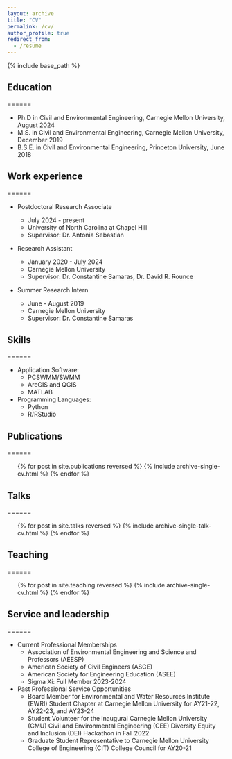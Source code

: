```yaml
---
layout: archive
title: "CV"
permalink: /cv/
author_profile: true
redirect_from:
  - /resume
---
```


{% include base_path %}

## Education
======
* Ph.D in Civil and Environmental Engineering, Carnegie Mellon University, August 2024
* M.S. in Civil and Environmental Engineering, Carnegie Mellon University, December 2019
* B.S.E. in Civil and Environmental Engineering, Princeton University, June 2018


## Work experience
======
* Postdoctoral Research Associate
  * July 2024 - present
  * University of North Carolina at Chapel Hill
  * Supervisor: Dr. Antonia Sebastian

* Research Assistant
  * January 2020 - July 2024
  * Carnegie Mellon University
  * Supervisor: Dr. Constantine Samaras, Dr. David R. Rounce

* Summer Research Intern
  * June - August 2019
  * Carnegie Mellon University
  * Supervisor: Dr. Constantine Samaras
  
## Skills
======
* Application Software:
  * PCSWMM/SWMM
  * ArcGIS and QGIS
  * MATLAB
* Programming Languages:
  * Python
  * R/RStudio

## Publications
======
  <ul>{% for post in site.publications reversed %}
    {% include archive-single-cv.html %}
  {% endfor %}</ul>
  
## Talks
======
  <ul>{% for post in site.talks reversed %}
    {% include archive-single-talk-cv.html  %}
  {% endfor %}</ul>
  
## Teaching
======
  <ul>{% for post in site.teaching reversed %}
    {% include archive-single-cv.html %}
  {% endfor %}</ul>
  
## Service and leadership
======
* Current Professional Memberships
  * Association of Environmental Engineering and Science and Professors (AEESP)
  * American Society of Civil Engineers (ASCE)
  * American Society for Engineering Education (ASEE)
  * Sigma Xi: Full Member 2023-2024
* Past Professional Service Opportunities
  * Board Member for Environmental and Water Resources Institute (EWRI) Student Chapter at Carnegie Mellon University for AY21-22, AY22-23, and AY23-24
  * Student Volunteer for the inaugural Carnegie Mellon University (CMU) Civil and Environmental Engineering (CEE) Diversity Equity and Inclusion (DEI) Hackathon in Fall 2022
  * Graduate Student Representative to Carnegie Mellon University College of Engineering (CIT) College Council for AY20-21 
